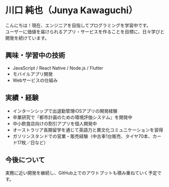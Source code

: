 # 川口 純也（Junya Kawaguchi）

こんにちは！現在、エンジニアを目指してプログラミングを学習中です。  
ユーザーに価値を届けられるアプリ・サービスを作ることを目標に、日々学びと開発を続けています。

## 興味・学習中の技術
- JavaScript / React Native / Node.js / Flutter
- モバイルアプリ開発
- Webサービスの仕組み

## 実績・経験
- インターンシップで出退勤管理iOSアプリの開発経験
- 卒業研究で『都市計画のための環境評価システム』を開発中
- 中小飲食店向けの割引アプリを個人開発中
- オーストラリア長期留学を通じて英語力と異文化コミュニケーションを習得
- ガソリンスタンドでの営業・販売経験（中古車1台販売、タイヤ70本、カード17枚／日など）

## 今後について
実務に近い開発を継続し、GitHub上でのアウトプットも積み重ねていく予定です。
